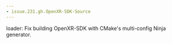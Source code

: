 ```yaml
---
- issue.231.gh.OpenXR-SDK-Source
---
```

loader: Fix building OpenXR-SDK with CMake's multi-config Ninja generator.
